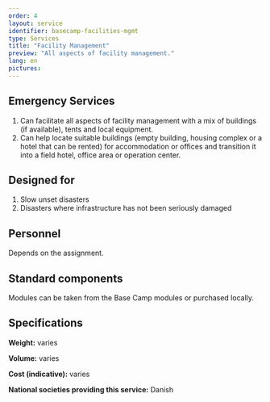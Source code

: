 ```yaml
---
order: 4
layout: service
identifier: basecamp-facilities-mgmt
type: Services
title: "Facility Management"
preview: "All aspects of facility management."
lang: en
pictures:
---
```


## Emergency Services

1. Can facilitate all aspects of facility management with a mix of buildings (if available), tents and local equipment.
2. Can help locate suitable buildings (empty building, housing complex or a hotel that can be rented) for accommodation or offices and transition it into a field hotel, office area or operation center.

## Designed for

1. Slow unset disasters
2. Disasters where infrastructure has not been seriously damaged

## Personnel

Depends on the assignment.

## Standard components

Modules can be taken from the Base Camp modules or purchased locally.

## Specifications

**Weight:** varies

**Volume:** varies

**Cost (indicative):** varies

**National societies providing this service:** Danish
